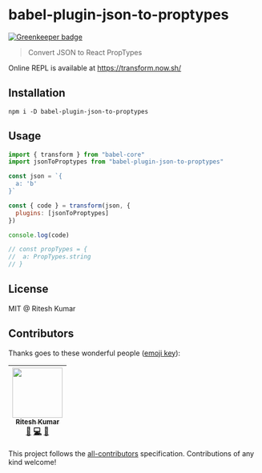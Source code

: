 # babel-plugin-json-to-proptypes

[![Greenkeeper badge](https://badges.greenkeeper.io/transform-it/babel-plugin-json-to-proptypes.svg)](https://greenkeeper.io/)

> Convert JSON to React PropTypes

Online REPL is available at https://transform.now.sh/

## Installation
```
npm i -D babel-plugin-json-to-proptypes
```

## Usage

```js
import { transform } from "babel-core"
import jsonToProptypes from "babel-plugin-json-to-proptypes"

const json = `{
  a: 'b'
}`

const { code } = transform(json, {
  plugins: [jsonToProptypes]
})

console.log(code)

// const propTypes = {
//  a: PropTypes.string  
// }
```

## License
MIT @ Ritesh Kumar

## Contributors

Thanks goes to these wonderful people ([emoji key](https://github.com/kentcdodds/all-contributors#emoji-key)):

<!-- ALL-CONTRIBUTORS-LIST:START - Do not remove or modify this section -->
| [<img src="https://avatars3.githubusercontent.com/u/5389035?v=4" width="100px;"/><br /><sub>Ritesh Kumar</sub>](http://riteshkr.com)<br />[📖](https://github.com//babel-plugin-json-to-proptypes/commits?author=ritz078 "Documentation") [💻](https://github.com//babel-plugin-json-to-proptypes/commits?author=ritz078 "Code") [🤔](#ideas-ritz078 "Ideas, Planning, & Feedback") |
| :---: |
<!-- ALL-CONTRIBUTORS-LIST:END -->

This project follows the [all-contributors](https://github.com/kentcdodds/all-contributors) specification. Contributions of any kind welcome!